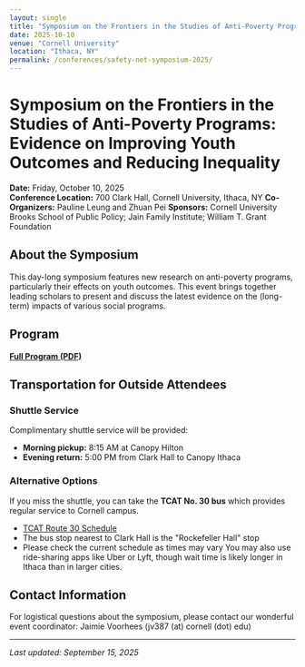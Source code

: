 ```yaml
---
layout: single
title: "Symposium on the Frontiers in the Studies of Anti-Poverty Programs"
date: 2025-10-10
venue: "Cornell University"
location: "Ithaca, NY"
permalink: /conferences/safety-net-symposium-2025/
---
```


# Symposium on the Frontiers in the Studies of Anti-Poverty Programs: Evidence on Improving Youth Outcomes and Reducing Inequality

**Date:** Friday, October 10, 2025  
**Conference Location:** 700 Clark Hall, Cornell University, Ithaca, NY
**Co-Organizers:** Pauline Leung and Zhuan Pei
**Sponsors:** Cornell University Brooks School of Public Policy; Jain Family Institute; William T. Grant Foundation

## About the Symposium

This day-long symposium features new research on anti-poverty programs, particularly their effects on youth outcomes. This event brings together leading scholars to present and discuss the latest evidence on the (long-term) impacts of various social programs.

## Program

[**Full Program (PDF)**](https://peizhuan.github.io/conference_files/2025_safety_net_symposium_program.pdf) 

## Transportation for Outside Attendees

### Shuttle Service
Complimentary shuttle service will be provided:
- **Morning pickup:** 8:15 AM at Canopy Hilton
- **Evening return:** 5:00 PM from Clark Hall to Canopy Ithaca

### Alternative Options
If you miss the shuttle, you can take the **TCAT No. 30 bus** which provides regular service to Cornell campus. 
- [TCAT Route 30 Schedule](https://www.tcatbus.com/ride/routes-schedules/route-30/)
- The bus stop nearest to Clark Hall is the "Rockefeller Hall" stop
- Please check the current schedule as times may vary
You may also use ride-sharing apps like Uber or Lyft, though wait time is likely longer in Ithaca than in larger cities.  

## Contact Information

For logistical questions about the symposium, please contact our wonderful event coordinator: Jaimie Voorhees (jv387 (at) cornell (dot) edu)

---

*Last updated: September 15, 2025*
